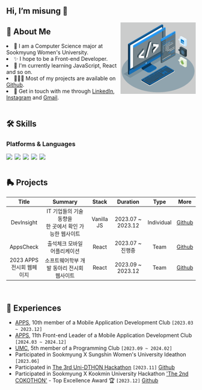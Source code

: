 ## Hi, I’m misung 👋

<img align="right" alt="GIF" src="img/techstack.gif" width="200px"/>

## 🧐 About Me

<li>🌱 I am a Computer Science major at Sookmyung Women's University.</li>
<li>✨ I hope to be a Front-end Developer.</li>
<li>🔭 I'm currently learning JavaScript, React and so on.</li>
<li>👩🏻‍💻 Most of my projects are available on <a href="https://github.com/misung-dev">Github</a>.</li>

<li>💬 Get in touch with me through <a href="https://www.linkedin.com/in/misungdev/">LinkedIn</a>, <a href="https://www.instagram.com/ryumnii/">Instagram</a> and <a href="mailto: misung.dev@gmail.com">Gmail</a>.</li>
   
<br/>

## 🛠 Skills

### Platforms & Languages

<div style="display: flex; gap: 6px;">
    <img src="https://img.shields.io/badge/python-3776AB?style=for-the-badge&logo=python&logoColor=white">
    <img src="https://img.shields.io/badge/html5-E34F26?style=for-the-badge&logo=html5&logoColor=white">
    <img src="https://img.shields.io/badge/css-1572B6?style=for-the-badge&logo=css3&logoColor=white">
    <img src="https://img.shields.io/badge/javascript-F7DF1E?style=for-the-badge&logo=javascript&logoColor=black">
    <img src="https://img.shields.io/badge/react-61DAFB?style=for-the-badge&logo=react&logoColor=black">
</div>

<br/>

## 🛼 Projects

|             Title              |                           Summary                            |   Stack    |     Duration      |    Type    |                                   More                                   |
| :----------------------------: | :----------------------------------------------------------: | :--------: | :---------------: | :--------: | :----------------------------------------------------------------------: |
|           DevInsight           | IT 기업들의 기술 동향을 <br/> 한 곳에서 확인 가능한 웹사이트 | Vanilla JS | 2023.07 ~ 2023.12 | Individual |         [Github](https://github.com/misung-dev/2023-DevInsight)          |
|           AppsCheck            |                 출석체크 모바일 어플리케이션                 |   React    | 2023.07 ~ 진행중  |    Team    |        [Github](https://github.com/APPS-sookmyung/2023-AppsCheck)        |
| 2023 APPS <br> 전시회 웹페이지 |          소프트웨어학부 개발 동아리 전시회 웹사이트          |   React    | 2023.09 ~ 2023.12 |    Team    | [Github](https://github.com/APPS-sookmyung/2023-APPS-Exhibition-Webpage) |

<br>

## 💫 Experiences

- <a href="https://github.com/APPS-sookmyung">APPS</a>, 10th member of a Mobile Application Development Club `[2023.03 ~ 2023.12]`
- <a href="https://github.com/APPS-sookmyung">APPS</a>, 11th Front-end Leader of a Mobile Application Development Club `[2024.03 ~ 2024.12]`
- <a href="https://github.com/UMC-SMWU">UMC</a>, 5th member of a Programming Club `[2023.09 ~ 2024.02]`
- Participated in Sookmyung X Sungshin Women's University Ideathon `[2023.06]`
- Participated in <a href="https://www.instagram.com/2023_unid_official/">The 3rd Uni-DTHON Hackathon</a> `[2023.11]` [Github](https://github.com/UniD3-Hackathon-Team4/barokey)
- Participated in Sookmyung X Kookmin University Hackathon <a href='https://cuboid-pipe-5a7.notion.site/2-COKOTHON-2023-4eb9005f434744fe9d0ba53e3b82c91e'>'The 2nd COKOTHON'</a> - Top Excellence Award 🏆 `[2023.12]` [Github](https://github.com/cokothon-team7/PicPuzzle-client)

